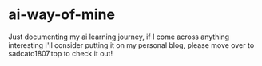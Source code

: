 # ai-way-of-mine

Just documenting my ai learning journey, if I come across anything interesting I'll consider putting it on my personal blog, please move over to sadcato1807.top to check it out!
